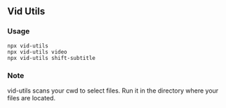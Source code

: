## Vid Utils

### Usage
```
npx vid-utils
npx vid-utils video
npx vid-utils shift-subtitle
```
### Note
vid-utils scans your cwd to select files. Run it in the directory where your files are located.